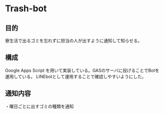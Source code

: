 # Trash-bot

## 目的
寮生活で出るゴミを忘れずに担当の人が出すように通知して知らせる。

## 構成
Google Apps Script を用いて実装している。GASのサーバに投げることでBotを運用している。
LINEbotとして運用することで確認しやすいようにした。

## 通知内容
・曜日ごとに出すゴミの種類を通知
